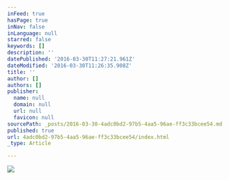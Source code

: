 ```yaml
---
inFeed: true
hasPage: true
inNav: false
inLanguage: null
starred: false
keywords: []
description: ''
datePublished: '2016-03-30T11:27:21.961Z'
dateModified: '2016-03-30T11:26:35.908Z'
title: ''
author: []
authors: []
publisher:
  name: null
  domain: null
  url: null
  favicon: null
sourcePath: _posts/2016-03-30-4adc0bd2-97b5-4aa5-96ae-ff3c33bcee54.md
published: true
url: 4adc0bd2-97b5-4aa5-96ae-ff3c33bcee54/index.html
_type: Article

---
```

![](https://the-grid-user-content.s3-us-west-2.amazonaws.com/29dcd89d-3797-4e07-bf95-40f0925cfe73.jpg)